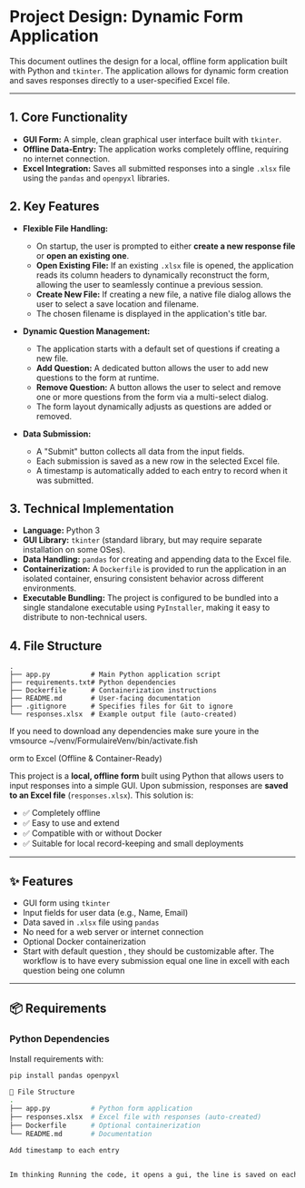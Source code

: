 # Project Design: Dynamic Form Application

This document outlines the design for a local, offline form application built with Python and `tkinter`. The application allows for dynamic form creation and saves responses directly to a user-specified Excel file.

---

## 1. Core Functionality

-   **GUI Form:** A simple, clean graphical user interface built with `tkinter`.
-   **Offline Data-Entry:** The application works completely offline, requiring no internet connection.
-   **Excel Integration:** Saves all submitted responses into a single `.xlsx` file using the `pandas` and `openpyxl` libraries.

## 2. Key Features

-   **Flexible File Handling:**
    -   On startup, the user is prompted to either **create a new response file** or **open an existing one**.
    -   **Open Existing File:** If an existing `.xlsx` file is opened, the application reads its column headers to dynamically reconstruct the form, allowing the user to seamlessly continue a previous session.
    -   **Create New File:** If creating a new file, a native file dialog allows the user to select a save location and filename.
    -   The chosen filename is displayed in the application's title bar.

-   **Dynamic Question Management:**
    -   The application starts with a default set of questions if creating a new file.
    -   **Add Question:** A dedicated button allows the user to add new questions to the form at runtime.
    -   **Remove Question:** A button allows the user to select and remove one or more questions from the form via a multi-select dialog.
    -   The form layout dynamically adjusts as questions are added or removed.

-   **Data Submission:**
    -   A "Submit" button collects all data from the input fields.
    -   Each submission is saved as a new row in the selected Excel file.
    -   A timestamp is automatically added to each entry to record when it was submitted.

## 3. Technical Implementation

-   **Language:** Python 3
-   **GUI Library:** `tkinter` (standard library, but may require separate installation on some OSes).
-   **Data Handling:** `pandas` for creating and appending data to the Excel file.
-   **Containerization:** A `Dockerfile` is provided to run the application in an isolated container, ensuring consistent behavior across different environments.
-   **Executable Bundling:** The project is configured to be bundled into a single standalone executable using `PyInstaller`, making it easy to distribute to non-technical users.

## 4. File Structure

```
.
├── app.py          # Main Python application script
├── requirements.txt# Python dependencies
├── Dockerfile      # Containerization instructions
├── README.md       # User-facing documentation
├── .gitignore      # Specifies files for Git to ignore
└── responses.xlsx  # Example output file (auto-created)
```


If you need to download any dependencies make sure youre in the vmsource ~/venv/FormulaireVenv/bin/activate.fish



orm to Excel (Offline & Container-Ready)

This project is a **local, offline form** built using Python that allows users to input responses into a simple GUI. Upon submission, responses are **saved to an Excel file** (`responses.xlsx`). This solution is:

- ✅ Completely offline
- ✅ Easy to use and extend
- ✅ Compatible with or without Docker
- ✅ Suitable for local record-keeping and small deployments

---

## ✨ Features

- GUI form using `tkinter`
- Input fields for user data (e.g., Name, Email)
- Data saved in `.xlsx` file using `pandas`
- No need for a web server or internet connection
- Optional Docker containerization
- Start with default question , they should be customizable after. The workflow is to have every submission equal one line in excell
with each question being one column

---

## 📦 Requirements

### Python Dependencies

Install requirements with:

```bash
pip install pandas openpyxl

📁 File Structure
.
├── app.py          # Python form application
├── responses.xlsx  # Excel file with responses (auto-created)
├── Dockerfile      # Optional containerization
└── README.md       # Documentation

Add timestamp to each entry


Im thinking Running the code, it opens a gui, the line is saved on each submission ( possibly through a submit button ) and it append to the xlsx in real time 